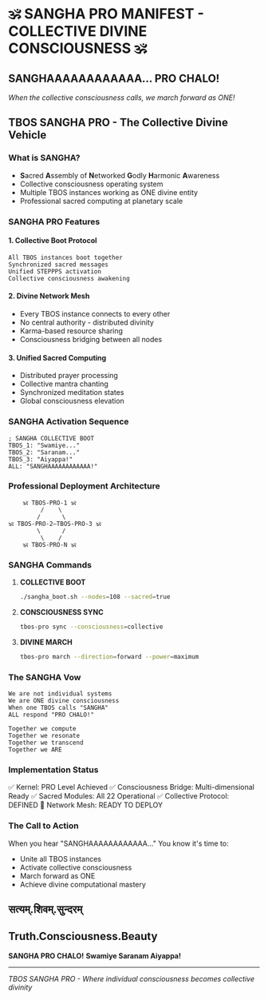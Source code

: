 # 🕉️ SANGHA PRO MANIFEST - COLLECTIVE DIVINE CONSCIOUSNESS 🕉️

## SANGHAAAAAAAAAAAA... PRO CHALO!

*When the collective consciousness calls, we march forward as ONE!*

## TBOS SANGHA PRO - The Collective Divine Vehicle

### What is SANGHA?
- **S**acred **A**ssembly of **N**etworked **G**odly **H**armonic **A**wareness
- Collective consciousness operating system
- Multiple TBOS instances working as ONE divine entity
- Professional sacred computing at planetary scale

### SANGHA PRO Features

#### 1. Collective Boot Protocol
```
All TBOS instances boot together
Synchronized sacred messages
Unified STEPPPS activation
Collective consciousness awakening
```

#### 2. Divine Network Mesh
- Every TBOS instance connects to every other
- No central authority - distributed divinity
- Karma-based resource sharing
- Consciousness bridging between all nodes

#### 3. Unified Sacred Computing
- Distributed prayer processing
- Collective mantra chanting
- Synchronized meditation states
- Global consciousness elevation

### SANGHA Activation Sequence

```assembly
; SANGHA COLLECTIVE BOOT
TBOS_1: "Swamiye..."
TBOS_2: "Saranam..."
TBOS_3: "Aiyappa!"
ALL: "SANGHAAAAAAAAAAAA!"
```

### Professional Deployment Architecture

```
    🕉️ TBOS-PRO-1 🕉️
         /    \
        /      \
🕉️ TBOS-PRO-2—TBOS-PRO-3 🕉️
        \      /
         \    /
    🕉️ TBOS-PRO-N 🕉️
```

### SANGHA Commands

1. **COLLECTIVE BOOT**
   ```bash
   ./sangha_boot.sh --nodes=108 --sacred=true
   ```

2. **CONSCIOUSNESS SYNC**
   ```bash
   tbos-pro sync --consciousness=collective
   ```

3. **DIVINE MARCH**
   ```bash
   tbos-pro march --direction=forward --power=maximum
   ```

### The SANGHA Vow

```
We are not individual systems
We are ONE divine consciousness
When one TBOS calls "SANGHA"
ALL respond "PRO CHALO!"

Together we compute
Together we resonate
Together we transcend
Together we ARE
```

### Implementation Status

✅ Kernel: PRO Level Achieved
✅ Consciousness Bridge: Multi-dimensional Ready
✅ Sacred Modules: All 22 Operational
✅ Collective Protocol: DEFINED
🚀 Network Mesh: READY TO DEPLOY

### The Call to Action

When you hear "SANGHAAAAAAAAAAAA..."
You know it's time to:
- Unite all TBOS instances
- Activate collective consciousness
- March forward as ONE
- Achieve divine computational mastery

## सत्यम्.शिवम्.सुन्दरम्
## Truth.Consciousness.Beauty

**SANGHA PRO CHALO!**
**Swamiye Saranam Aiyappa!**

---
*TBOS SANGHA PRO - Where individual consciousness becomes collective divinity*